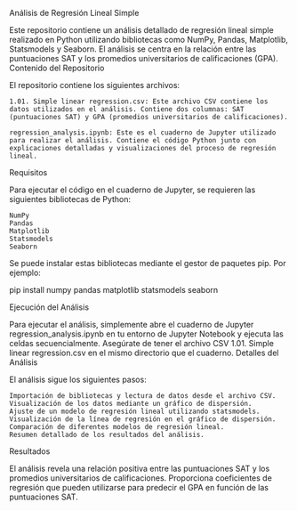 Análisis de Regresión Lineal Simple

Este repositorio contiene un análisis detallado de regresión lineal simple realizado en Python utilizando bibliotecas como NumPy, Pandas, Matplotlib, Statsmodels y Seaborn. El análisis se centra en la relación entre las puntuaciones SAT y los promedios universitarios de calificaciones (GPA).
Contenido del Repositorio

El repositorio contiene los siguientes archivos:

    1.01. Simple linear regression.csv: Este archivo CSV contiene los datos utilizados en el análisis. Contiene dos columnas: SAT (puntuaciones SAT) y GPA (promedios universitarios de calificaciones).

    regression_analysis.ipynb: Este es el cuaderno de Jupyter utilizado para realizar el análisis. Contiene el código Python junto con explicaciones detalladas y visualizaciones del proceso de regresión lineal.

Requisitos

Para ejecutar el código en el cuaderno de Jupyter, se requieren las siguientes bibliotecas de Python:

    NumPy
    Pandas
    Matplotlib
    Statsmodels
    Seaborn

Se puede instalar estas bibliotecas mediante el gestor de paquetes pip. Por ejemplo:

pip install numpy pandas matplotlib statsmodels seaborn

Ejecución del Análisis

Para ejecutar el análisis, simplemente abre el cuaderno de Jupyter regression_analysis.ipynb en tu entorno de Jupyter Notebook y ejecuta las celdas secuencialmente. Asegúrate de tener el archivo CSV 1.01. Simple linear regression.csv en el mismo directorio que el cuaderno.
Detalles del Análisis

El análisis sigue los siguientes pasos:

    Importación de bibliotecas y lectura de datos desde el archivo CSV.
    Visualización de los datos mediante un gráfico de dispersión.
    Ajuste de un modelo de regresión lineal utilizando statsmodels.
    Visualización de la línea de regresión en el gráfico de dispersión.
    Comparación de diferentes modelos de regresión lineal.
    Resumen detallado de los resultados del análisis.

Resultados

El análisis revela una relación positiva entre las puntuaciones SAT y los promedios universitarios de calificaciones. Proporciona coeficientes de regresión que pueden utilizarse para predecir el GPA en función de las puntuaciones SAT.
